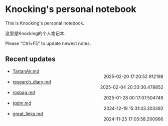 
# Knocking's personal notebook

This is Knocking's personal notebook.

这里是Knocking的个人笔记本.

Please "Ctrl+F5" to update newest notes.

## Recent updates
- [TartanAir.md](datasets/TartanAir/) <div style="text-align: right">2025-02-20 17:20:52.912198</div>
- [research_diary.md](papers/research_diary/) <div style="text-align: right">2025-02-04 20:33:30.478852</div>
- [rosbag.md](python/rosbag/) <div style="text-align: right">2025-01-28 00:17:07.504749</div>
- [tqdm.md](python/tqdm/) <div style="text-align: right">2024-12-19 15:31:43.303392</div>
- [great_links.md](ML/great_links/) <div style="text-align: right">2024-11-25 17:05:58.200966</div>
